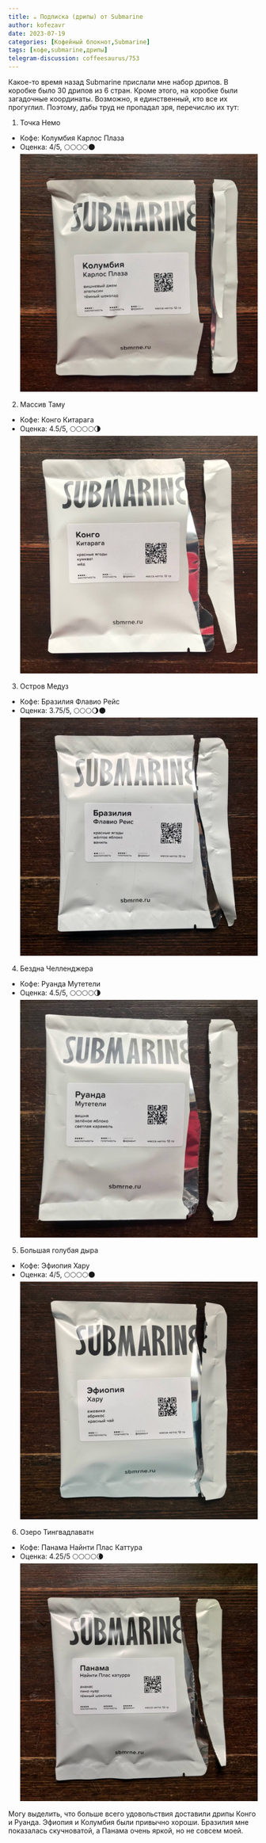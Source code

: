 ```yaml
---
title: ☕️ Подписка (дрипы) от Submarine
author: kofezavr
date: 2023-07-19
categories: [Кофейный блокнот,Submarine]
tags: [кофе,submarine,дрипы]
telegram-discussion: coffeesaurus/753
--- 
```

Какое-то время назад Submarine прислали мне набор дрипов. В коробке было 30 дрипов из 6 стран. Кроме этого, на коробке были загадочные координаты. Возможно, я единственный, кто все их прогуглил. Поэтому, дабы труд не пропадал зря, перечислю их тут:

1. Точка Немо
- Кофе: Колумбия Карлос Плаза
- Оценка: 4/5, 🌕🌕🌕🌕🌑
![Подписка (дрипы) от Submarine](/assets/img/posts/23/07/drip-sbmrne-1.jpg)

2. Массив Таму
- Кофе: Конго Китарага
- Оценка: 4.5/5, 🌕🌕🌕🌕🌗
![Подписка (дрипы) от Submarine](/assets/img/posts/23/07/drip-sbmrne-2.jpg)

3. Остров Медуз
- Кофе: Бразилия Флавио Рейс
- Оценка: 3.75/5, 🌕🌕🌕🌖🌑 
![Подписка (дрипы) от Submarine](/assets/img/posts/23/07/drip-sbmrne-3.jpg)

4. Бездна Челленджера
- Кофе: Руанда Мутетели
- Оценка: 4.5/5, 🌕🌕🌕🌕🌗
![Подписка (дрипы) от Submarine](/assets/img/posts/23/07/drip-sbmrne-4.jpg)

5. Большая голубая дыра
- Кофе: Эфиопия Хару
- Оценка: 4/5, 🌕🌕🌕🌕🌑
![Подписка (дрипы) от Submarine](/assets/img/posts/23/07/drip-sbmrne-5.jpg)

6. Озеро Тингвадлаватн
- Кофе: Панама Найнти Плас Каттура
- Оценка: 4.25/5 🌕🌕🌕🌕🌘
![Подписка (дрипы) от Submarine](/assets/img/posts/23/07/drip-sbmrne-6.jpg)

Могу выделить, что больше всего удовольствия доставили дрипы Конго и Руанда. Эфиопия и Колумбия были привычно хороши. Бразилия мне показалась скучноватой, а Панама очень яркой, но не совсем моей.